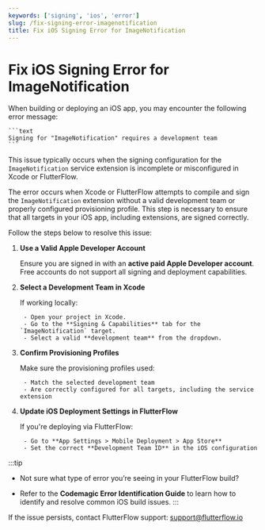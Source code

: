 ```yaml
---
keywords: ['signing', 'ios', 'error']
slug: /fix-signing-error-imagenotification
title: Fix iOS Signing Error for ImageNotification
---
```


# Fix iOS Signing Error for ImageNotification

When building or deploying an iOS app, you may encounter the following error message:

    ```text
    Signing for "ImageNotification" requires a development team
    ```

This issue typically occurs when the signing configuration for the `ImageNotification` service extension is incomplete or misconfigured in Xcode or FlutterFlow.

The error occurs when Xcode or FlutterFlow attempts to compile and sign the `ImageNotification` extension without a valid development team or properly configured provisioning profile. This step is necessary to ensure that all targets in your iOS app, including extensions, are signed correctly.

Follow the steps below to resolve this issue:

1. **Use a Valid Apple Developer Account**

    Ensure you are signed in with an **active paid Apple Developer account**. Free accounts do not support all signing and deployment capabilities.

2. **Select a Development Team in Xcode**

    If working locally:

        - Open your project in Xcode.
        - Go to the **Signing & Capabilities** tab for the `ImageNotification` target.
        - Select a valid **development team** from the dropdown.

3. **Confirm Provisioning Profiles**

    Make sure the provisioning profiles used:

        - Match the selected development team
        - Are correctly configured for all targets, including the service extension

4. **Update iOS Deployment Settings in FlutterFlow**

    If you're deploying via FlutterFlow:

        - Go to **App Settings > Mobile Deployment > App Store**
        - Set the correct **Development Team ID** in the iOS configuration

:::tip
- Not sure what type of error you’re seeing in your FlutterFlow build?

- Refer to the **Codemagic Error Identification Guide** to learn how to identify and resolve common iOS build issues.
:::

If the issue persists, contact FlutterFlow support: [support@flutterflow.io](mailto:support@flutterflow.io)
